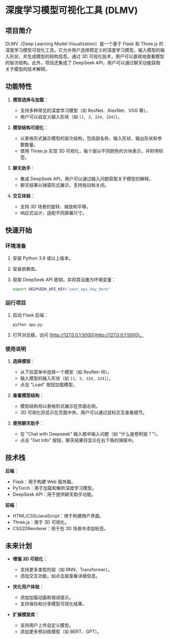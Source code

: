 # 深度学习模型可视化工具 (DLMV)

## 项目简介
DLMV（Deep Learning Model Visualization）是一个基于 Flask 和 Three.js 的深度学习模型可视化工具。它允许用户选择预定义的深度学习模型，输入模型的输入形状，并生成模型的结构信息。通过 3D 可视化技术，用户可以直观地查看模型的层次结构。此外，项目还集成了 DeepSeek API，用户可以通过聊天功能获取关于模型的技术解释。

## 功能特性
1. **模型选择与加载**：
    - 支持多种常见的深度学习模型（如 ResNet、AlexNet、VGG 等）。
    - 用户可以自定义输入形状（如 `[1, 3, 224, 224]`）。

2. **模型结构可视化**：
    - 以表格形式展示模型的层次结构，包括层名称、输入形状、输出形状和参数数量。
    - 使用 Three.js 实现 3D 可视化，每个层以不同颜色的方块表示，并附带标签。

3. **聊天助手**：
    - 集成 DeepSeek API，用户可以通过输入问题获取关于模型的解释。
    - 聊天结果以弹窗形式展示，支持拖动和关闭。

4. **交互体验**：
    - 支持 3D 场景的旋转、缩放和平移。
    - 响应式设计，适配不同屏幕尺寸。

## 快速开始

### 环境准备
1. 安装 Python 3.8 或以上版本。
2. 安装依赖库。

3. 获取 DeepSeek API 密钥，并将其设置为环境变量：
    ```bash
    export DEEPSEEK_API_KEY="your_api_key_here"
    ```

### 运行项目
1. 启动 Flask 后端：
    ```bash
    python app.py
    ```

2. 打开浏览器，访问 [http://127.0.0.1:5000](http://127.0.0.1:5000)。

### 使用说明
1. **选择模型**：
    - 从下拉菜单中选择一个模型（如 ResNet-18）。
    - 输入模型的输入形状（如 `[1, 3, 224, 224]`）。
    - 点击 "Load" 按钮加载模型。

2. **查看模型结构**：
    - 模型结构将以表格形式展示在页面右侧。
    - 3D 可视化将显示在页面中央，用户可以通过鼠标交互查看细节。

3. **使用聊天助手**：
    - 在 "Chat with Deepseek" 输入框中输入问题（如 "什么是卷积层？"）。
    - 点击 "Get Info" 按钮，聊天结果将显示在右下角的弹窗中。

## 技术栈
**后端**：
- Flask：用于构建 Web 服务器。
- PyTorch：用于加载和解析深度学习模型。
- DeepSeek API：用于提供聊天助手功能。

**前端**：
- HTML/CSS/JavaScript：用于构建用户界面。
- Three.js：用于 3D 可视化。
- CSS2DRenderer：用于在 3D 场景中添加标签。

## 未来计划
- **增强 3D 可视化**：
  - 支持更多类型的层（如 RNN、Transformer）。
  - 添加交互功能，如点击层查看详细信息。

- **优化用户体验**：
  - 添加加载动画和错误提示。
  - 支持保存和分享模型可视化结果。

- **扩展模型库**：
  - 支持用户上传自定义模型。
  - 添加更多预训练模型（如 BERT、GPT）。
